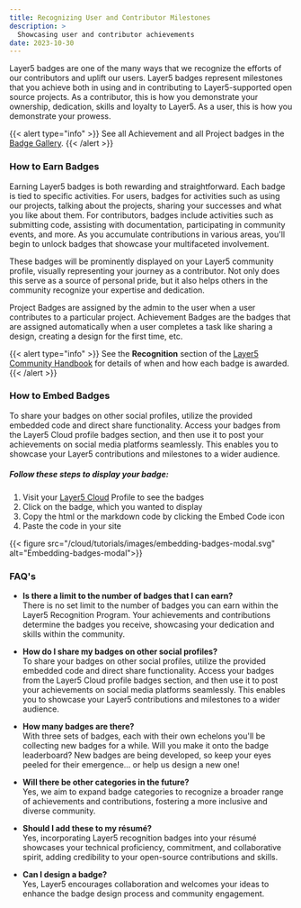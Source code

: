 ```yaml
---
title: Recognizing User and Contributor Milestones
description: >
  Showcasing user and contributor achievements
date: 2023-10-30
---
```



Layer5 badges are one of the many ways that we recognize the efforts of our contributors and uplift our users. Layer5 badges represent milestones that you achieve both in using and in contributing to Layer5-supported open source projects. As a contributor, this is how you demonstrate your ownership, dedication, skills and loyalty to Layer5. As a user, this is how you demonstrate your prowess.

{{< alert type="info" >}}
See all Achievement and all Project badges in the [Badge Gallery](https://badges.layer5.io).
{{< /alert >}}

<!-- 
Pending Leaderboard completion
See the badge leaderboard in the [Leaderboard](https://badges.layer5.io/leaderboard). -->

### How to Earn Badges

Earning Layer5 badges is both rewarding and straightforward. Each badge is tied to specific activities. For users, badges for activities such as using our projects, talking about the projects, sharing your successes and what you like about them. For contributors, badges include activities such as submitting code, assisting with documentation, participating in community events, and more. As you accumulate contributions in various areas, you'll begin to unlock badges that showcase your multifaceted involvement.

These badges will be prominently displayed on your Layer5 community profile, visually representing your journey as a contributor. Not only does this serve as a source of personal pride, but it also helps others in the community recognize your expertise and dedication.

Project Badges are assigned by the admin to the user when a user contributes to a particular project. Achievement Badges are the badges that are assigned automatically when a user completes a task like sharing a design, creating a design for the first time, etc.

{{< alert type="info" >}}
See the **Recognition** section of the [Layer5 Community Handbook](https://layer5.io/community/handbook/recognition) for details of when and how each badge is awarded.
{{< /alert >}}


### How to Embed Badges
To share your badges on other social profiles, utilize the provided embedded code and direct share functionality. Access your badges from the Layer5 Cloud profile badges section, and then use it to post your achievements on social media platforms seamlessly. This enables you to showcase your Layer5 contributions and milestones to a wider audience.
##### Follow these steps to display your badge:

1. Visit your [Layer5 Cloud](https://meshery.layer5.io/) Profile to see the badges
2. Click on the badge, which you wanted to display
3. Copy the html or the markdown code by clicking the Embed Code icon
4. Paste the code in your site

{{< figure src="/cloud/tutorials/images/embedding-badges-modal.svg" alt="Embedding-badges-modal">}}

### FAQ's
- **Is there a limit to the number of badges that I can earn?**  
  There is no set limit to the number of badges you can earn within the Layer5 Recognition Program. Your achievements and contributions determine the badges you receive, showcasing your dedication and skills within the community.

- **How do I share my badges on other social profiles?**  
  To share your badges on other social profiles, utilize the provided embedded code and direct share functionality. Access your badges from the Layer5 Cloud profile badges section, and then use it to post your achievements on social media platforms seamlessly. This enables you to showcase your Layer5 contributions and milestones to a wider audience.

- **How many badges are there?**  
  With three sets of badges, each with their own echelons you'll be collecting new badges for a while. Will you make it onto the badge leaderboard? New badges are being developed, so keep your eyes peeled for their emergence... or help us design a new one!

- **Will there be other categories in the future?**  
  Yes, we aim to expand badge categories to recognize a broader range of achievements and contributions, fostering a more inclusive and diverse community.

- **Should I add these to my résumé?**  
  Yes, incorporating Layer5 recognition badges into your résumé showcases your technical proficiency, commitment, and collaborative spirit, adding credibility to your open-source contributions and skills.

- **Can I design a badge?**  
  Yes, Layer5 encourages collaboration and welcomes your ideas to enhance the badge design process and community engagement.

